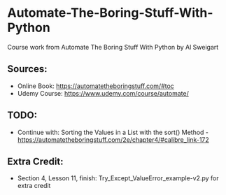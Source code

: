 # Automate-The-Boring-Stuff-With-Python
Course work from Automate The Boring Stuff With Python by Al Sweigart

## Sources:
* Online Book: https://automatetheboringstuff.com/#toc
* Udemy Course: https://www.udemy.com/course/automate/

## TODO:
* Continue with: Sorting the Values in a List with the sort() Method - https://automatetheboringstuff.com/2e/chapter4/#calibre_link-172

## Extra Credit:
* Section 4, Lesson 11, finish: Try_Except_ValueError_example-v2.py for extra credit